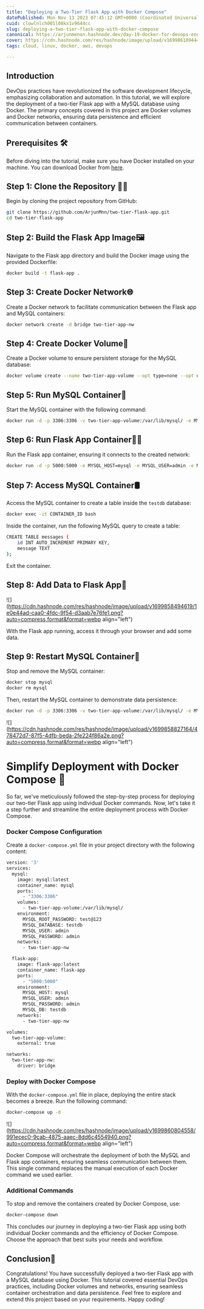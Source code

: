 ```yaml
---
title: "Deploying a Two-Tier Flask App with Docker Compose"
datePublished: Mon Nov 13 2023 07:45:12 GMT+0000 (Coordinated Universal Time)
cuid: clowlnlch001l08kx1v9644cc
slug: deploying-a-two-tier-flask-app-with-docker-compose
canonical: https://arjunmenon.hashnode.dev/day-19-docker-for-devops-engineers-part-3
cover: https://cdn.hashnode.com/res/hashnode/image/upload/v1699861894449/1810ab8c-e104-4a1d-bc47-7b61817049e0.png
tags: cloud, linux, docker, aws, devops

---
```


## Introduction

DevOps practices have revolutionized the software development lifecycle, emphasizing collaboration and automation. In this tutorial, we will explore the deployment of a two-tier Flask app with a MySQL database using Docker. The primary concepts covered in this project are Docker volumes and Docker networks, ensuring data persistence and efficient communication between containers.

## Prerequisites 🛠️

Before diving into the tutorial, make sure you have Docker installed on your machine. You can download Docker from [here](https://www.docker.com/products/docker-desktop).

## Step 1: Clone the Repository 🧑‍💻

Begin by cloning the project repository from GitHub:

```bash
git clone https://github.com/ArjunMnn/two-tier-flask-app.git
cd two-tier-flask-app
```

## Step 2: Build the Flask App Image🖼️

Navigate to the Flask app directory and build the Docker image using the provided Dockerfile:

```bash
docker build -t flask-app .
```

## Step 3: Create Docker Network🌐

Create a Docker network to facilitate communication between the Flask app and MySQL containers:

```bash
docker network create -d bridge two-tier-app-nw
```

## Step 4: Create Docker Volume💾

Create a Docker volume to ensure persistent storage for the MySQL database:

```bash
docker volume create --name two-tier-app-volume --opt type=none --opt device=/home/ubuntu/volumes/two-tier-app --opt o=bind
```

## Step 5: Run MySQL Container🚢

Start the MySQL container with the following command:

```bash
docker run -d -p 3306:3306 -v two-tier-app-volume:/var/lib/mysql/ -e MYSQL_ROOT_PASSWORD=test@123 -e MYSQL_DATABASE=testdb -e MYSQL_USER=admin -e MYSQL_PASSWORD=admin --network=two-tier-app-nw --name mysql mysql:latest
```

## Step 6: Run Flask App Container🏃‍♂️

Run the Flask app container, ensuring it connects to the created network:

```bash
docker run -d -p 5000:5000 -e MYSQL_HOST=mysql -e MYSQL_USER=admin -e MYSQL_PASSWORD=admin -e MYSQL_DB=testdb --network=two-tier-app-nw --name flask-app flask-app:latest
```

## Step 7: Access MySQL Container🛢️

Access the MySQL container to create a table inside the `testdb` database:

```bash
docker exec -it CONTAINER_ID bash
```

Inside the container, run the following MySQL query to create a table:

```bash
CREATE TABLE messages (
    id INT AUTO_INCREMENT PRIMARY KEY,
    message TEXT
);
```

Exit the container.

## Step 8: Add Data to Flask App💬

![](https://cdn.hashnode.com/res/hashnode/image/upload/v1699858494619/1e0e44ad-caa0-4fdc-9f54-d3aab7e76fe1.png?auto=compress,format&format=webp align="left")

With the Flask app running, access it through your browser and add some data.

## Step 9: Restart MySQL Container🔄

Stop and remove the MySQL container:

```bash
docker stop mysql
docker rm mysql
```

Then, restart the MySQL container to demonstrate data persistence:

```bash
docker run -d -p 3306:3306 -v two-tier-app-volume:/var/lib/mysql/ -e MYSQL_ROOT_PASSWORD=test@123 -e MYSQL_DATABASE=testdb -e MYSQL_USER=admin -e MYSQL_PASSWORD=admin --network=two-tier-app-nw --name mysql mysql:latest
```

![](https://cdn.hashnode.com/res/hashnode/image/upload/v1699858827164/478472d7-87f5-4dfb-beda-2fe224f86a2e.png?auto=compress,format&format=webp align="left")

# Simplify Deployment with Docker Compose 🚢

So far, we've meticulously followed the step-by-step process for deploying our two-tier Flask app using individual Docker commands. Now, let's take it a step further and streamline the entire deployment process with Docker Compose.

### Docker Compose Configuration

Create a `docker-compose.yml` file in your project directory with the following content:

```bash
version: '3'
services:
  mysql:
    image: mysql:latest
    container_name: mysql
    ports:
      - "3306:3306"
    volumes:
      - two-tier-app-volume:/var/lib/mysql/
    environment:
      MYSQL_ROOT_PASSWORD: test@123
      MYSQL_DATABASE: testdb
      MYSQL_USER: admin
      MYSQL_PASSWORD: admin
    networks:
      - two-tier-app-nw

  flask-app:
    image: flask-app:latest
    container_name: flask-app
    ports:
      - "5000:5000"
    environment:
      MYSQL_HOST: mysql
      MYSQL_USER: admin
      MYSQL_PASSWORD: admin
      MYSQL_DB: testdb
    networks:
      - two-tier-app-nw

volumes:
  two-tier-app-volume:
    external: true

networks:
  two-tier-app-nw:
    driver: bridge
```

### Deploy with Docker Compose

With the `docker-compose.yml` file in place, deploying the entire stack becomes a breeze. Run the following command:

```bash
docker-compose up -d
```

![](https://cdn.hashnode.com/res/hashnode/image/upload/v1699860804558/991ecec0-9cab-4875-aaec-8dd6c4554940.png?auto=compress,format&format=webp align="left")

Docker Compose will orchestrate the deployment of both the MySQL and Flask app containers, ensuring seamless communication between them. This single command replaces the manual execution of each Docker command we used earlier.

### Additional Commands

To stop and remove the containers created by Docker Compose, use:

```bash
docker-compose down
```

This concludes our journey in deploying a two-tier Flask app using both individual Docker commands and the efficiency of Docker Compose. Choose the approach that best suits your needs and workflow.

## Conclusion🎉

Congratulations! You have successfully deployed a two-tier Flask app with a MySQL database using Docker. This tutorial covered essential DevOps practices, including Docker volumes and networks, ensuring seamless container orchestration and data persistence. Feel free to explore and extend this project based on your requirements. Happy coding!